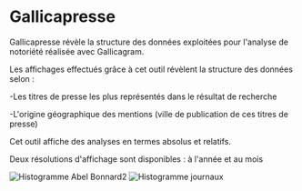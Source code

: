 # Gallicapresse
Gallicapresse révèle la structure des données exploitées pour l'analyse de notoriété réalisée avec Gallicagram.

Les affichages effectués grâce à cet outil révèlent la structure des données selon :
  
  -Les titres de presse les plus représentés dans le résultat de recherche
  
  -L'origine géographique des mentions (ville de publication de ces titres de presse)

Cet outil affiche des analyses en termes absolus et relatifs.

Deux résolutions d'affichage sont disponibles : à l'année et au mois

![Histogramme Abel Bonnard2](https://user-images.githubusercontent.com/25954316/93107812-60fc9900-f6b2-11ea-9e2d-dae3ea8cb1dd.png)
![Histogramme journaux](https://user-images.githubusercontent.com/25954316/93107816-622dc600-f6b2-11ea-935c-d0561d061af2.png)
